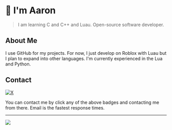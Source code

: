 # :wave: I'm Aaron

> I am learning C and C++ and Luau. Open-source software developer.

## About Me

I use GitHub for my projects. For now, I just develop on Roblox with Luau but I plan to expand into other languages. I'm currently experienced in the Lua and Python.

## Contact

[![X](https://img.shields.io/badge/X-black?logo=x&logoColor=white&style=for-the-badge)](https://x.com/DevByEagle)

You can contact me by click any of the above badges and contacting me from there. Email is the fastest response times.

---

<a href="https://github.com/DevByEagle/DevByEagle">
<picture>
 <source
    srcset="https://github-readme-stats.vercel.app/api?username=DevByEagle&text_bold=false&custom_title=GitHub%20Stats&show_icons=true&disable_animations=true&theme=github_dark_dimmed"
   media="(prefers-color-scheme: dark)"
  />
  <source
    srcset="https://github-readme-stats.vercel.app/api?username=DevByEagle&text_bold=false&custom_title=GitHub%20Stats&show_icons=true&disable_animations=true&theme=default"
   media="(prefers-color-scheme: light), (prefers-color-scheme: no-preference)"
  />

   <img align="center" src="https://github-readme-stats.vercel.app/api?username=DevByEagle&text_bold=false&custom_title=GitHub%20Stats&show_icons=true&disable_animations=true" />
</picture>
</a>
